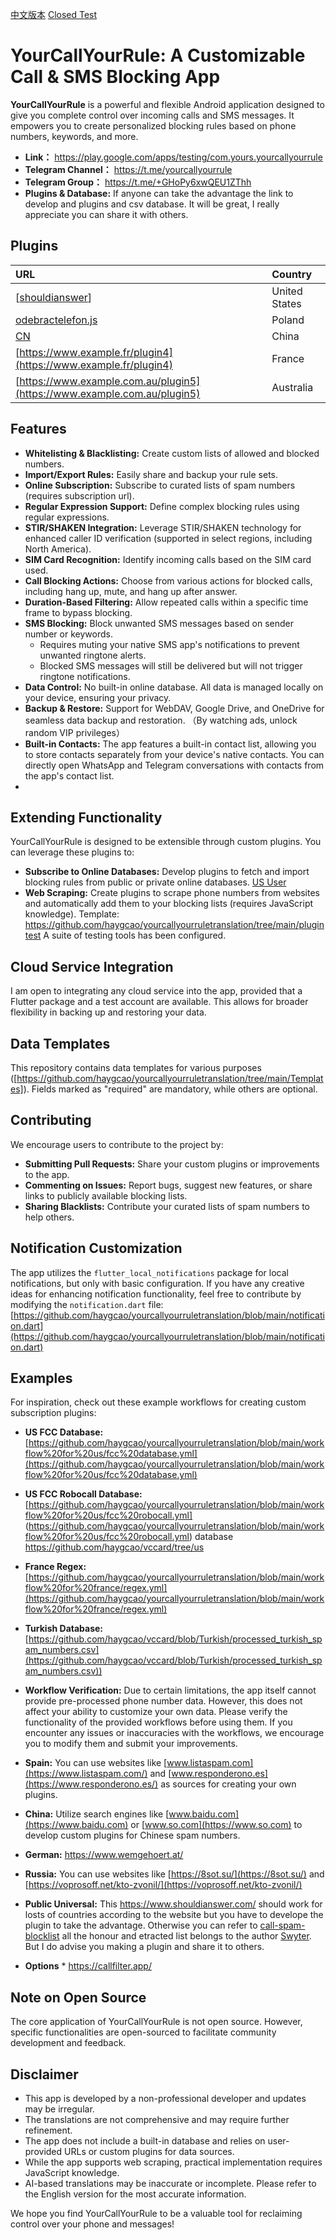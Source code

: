 [中文版本](https://github.com/haygcao/yourcallyourruletranslation/blob/main/zhreadme.md)
 [Closed Test](https://groups.google.com/g/yourcallyourrule)
# YourCallYourRule: A Customizable Call & SMS Blocking App

**YourCallYourRule** is a powerful and flexible Android application designed to give you complete control over incoming calls and SMS messages. It empowers you to create personalized blocking rules based on phone numbers, keywords, and more.

* **Link：** https://play.google.com/apps/testing/com.yours.yourcallyourrule
* **Telegram Channel：** https://t.me/yourcallyourrule
* **Telegram Group：** https://t.me/+GHoPy6xwQEU1ZThh
* **Plugins & Database:** If anyone can take the advantage the link to develop and plugins and csv database. It will be great, I really appreciate you can share it with others.  

## Plugins

| URL                                                      | Country       |
| :------------------------------------------------------- | :------------ |
| [[shouldianswer](https://github.com/haygcao/yourcallyourruletranslation/raw/refs/heads/main/plugins/shouldianswer.js)] | United States |
| [odebractelefon.js](https://raw.githubusercontent.com/haygcao/yourcallyourruletranslation/refs/heads/main/plugins/odebractelefon.js) | Poland|
| [CN](https://github.com/haygcao/yourcallyourruletranslation/raw/refs/heads/main/plugins/soo.js) | China       |
| [https://www.example.fr/plugin4](https://www.example.fr/plugin4) | France        |
| [https://www.example.com.au/plugin5](https://www.example.com.au/plugin5)| Australia     |


## Features

* **Whitelisting & Blacklisting:** Create custom lists of allowed and blocked numbers.
* **Import/Export Rules:** Easily share and backup your rule sets.
* **Online Subscription:** Subscribe to curated lists of spam numbers (requires subscription url).
* **Regular Expression Support:** Define complex blocking rules using regular expressions.
* **STIR/SHAKEN Integration:** Leverage STIR/SHAKEN technology for enhanced caller ID verification (supported in select regions, including North America).
* **SIM Card Recognition:** Identify incoming calls based on the SIM card used.
* **Call Blocking Actions:** Choose from various actions for blocked calls, including hang up, mute, and hang up after answer.
* **Duration-Based Filtering:** Allow repeated calls within a specific time frame to bypass blocking.
* **SMS Blocking:** Block unwanted SMS messages based on sender number or keywords.
  * Requires muting your native SMS app's notifications to prevent unwanted ringtone alerts.
  * Blocked SMS messages will still be delivered but will not trigger ringtone notifications.
* **Data Control:** No built-in online database. All data is managed locally on your device, ensuring your privacy.
* **Backup & Restore:** Support for WebDAV, Google Drive, and OneDrive for seamless data backup and restoration.  （By watching ads, unlock random VIP privileges）
* **Built-in Contacts:** The app features a built-in contact list, allowing you to store contacts separately from your device's native contacts. You can directly open WhatsApp and Telegram conversations with contacts from the app's contact list.
* 
## Extending Functionality

YourCallYourRule is designed to be extensible through custom plugins. You can leverage these plugins to:

* **Subscribe to Online Databases:** Develop plugins to fetch and import blocking rules from public or private online databases. [US User](https://github.com/haygcao/vccard/tree/us)
* **Web Scraping:** Create plugins to scrape phone numbers from websites and automatically add them to your blocking lists (requires JavaScript knowledge). Template: https://github.com/haygcao/yourcallyourruletranslation/tree/main/plugintest  A  suite of testing tools has been configured.

## Cloud Service Integration
I am open to integrating any cloud service into the app, provided that a Flutter package and a test account are available. This allows for broader flexibility in backing up and restoring your data.

## Data Templates
This repository contains data templates for various purposes ([https://github.com/haygcao/yourcallyourruletranslation/tree/main/Templates]). Fields marked as "required" are mandatory, while others are optional.


## Contributing

We encourage users to contribute to the project by:

* **Submitting Pull Requests:** Share your custom plugins or improvements to the app.
* **Commenting on Issues:** Report bugs, suggest new features, or share links to publicly available blocking lists.
* **Sharing Blacklists:** Contribute your curated lists of spam numbers to help others.


## Notification Customization

The app utilizes the `flutter_local_notifications` package for local notifications, but only with basic configuration. If you have any creative ideas for enhancing notification functionality, feel free to contribute by modifying the `notification.dart` file: [https://github.com/haygcao/yourcallyourruletranslation/blob/main/notification.dart](https://github.com/haygcao/yourcallyourruletranslation/blob/main/notification.dart)

## Examples

For inspiration, check out these example workflows for creating custom subscription plugins:

* **US FCC Database:** [https://github.com/haygcao/yourcallyourruletranslation/blob/main/workflow%20for%20us/fcc%20database.yml](https://github.com/haygcao/yourcallyourruletranslation/blob/main/workflow%20for%20us/fcc%20database.yml)
* **US FCC Robocall Database:** [https://github.com/haygcao/yourcallyourruletranslation/blob/main/workflow%20for%20us/fcc%20robocall.yml] (https://github.com/haygcao/yourcallyourruletranslation/blob/main/workflow%20for%20us/fcc%20robocall.yml) database https://github.com/haygcao/vccard/tree/us
* **France Regex:** [https://github.com/haygcao/yourcallyourruletranslation/blob/main/workflow%20for%20france/regex.yml](https://github.com/haygcao/yourcallyourruletranslation/blob/main/workflow%20for%20france/regex.yml)
* **Turkish Database:** [https://github.com/haygcao/vccard/blob/Turkish/processed_turkish_spam_numbers.csv](https://github.com/haygcao/vccard/blob/Turkish/processed_turkish_spam_numbers.csv))


* **Workflow Verification:** Due to certain limitations, the app itself cannot provide pre-processed phone number data. However, this does not affect your ability to customize your own data. Please verify the functionality of the provided workflows before using them. If you encounter any issues or inaccuracies with the workflows, we encourage you to modify them and submit your improvements. 

* **Spain:** You can use websites like [www.listaspam.com](https://www.listaspam.com/) and [www.responderono.es](https://www.responderono.es/) as sources for creating your own plugins.
* **China:** Utilize search engines like [www.baidu.com](https://www.baidu.com) or [www.so.com](https://www.so.com) to develop custom plugins for Chinese spam numbers.
*  **German:** https://www.wemgehoert.at/
* **Russia:** You can use websites like   [https://8sot.su/](https://8sot.su/) and [https://voprosoff.net/kto-zvonil/](https://voprosoff.net/kto-zvonil/)
*  **Public Universal:**  This https://www.shouldianswer.com/ should work for losts of countries according to the website but you have to develope the plugin to take the advantage. Otherwise you can refer to [call-spam-blocklist](https://github.com/Swyter/call-spam-blocklist/tree/master) all the  honour and etracted list belongs to the author [Swyter](https://github.com/Swyter/call-spam-blocklist/tree/master). But I do advise you making a plugin and share it to others.
*   **Options** * https://callfilter.app/
  
## Note on Open Source

The core application of YourCallYourRule is not open source. However, specific functionalities are open-sourced to facilitate community development and feedback.

## Disclaimer

* This app is developed by a non-professional developer and updates may be irregular.
* The translations are not comprehensive and may require further refinement.
* The app does not include a built-in database and relies on user-provided URLs or custom plugins for data sources.
* While the app supports web scraping, practical implementation requires JavaScript knowledge.
* AI-based translations may be inaccurate or incomplete. Please refer to the English version for the most accurate information.


We hope you find YourCallYourRule to be a valuable tool for reclaiming control over your phone and messages!
